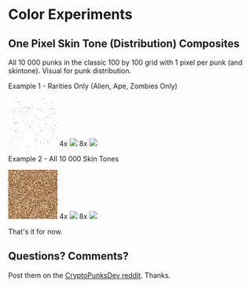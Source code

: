# Color Experiments


## One Pixel Skin Tone (Distribution) Composites

All 10 000 punks in the classic 100 by 100 grid with 1 pixel per punk (and skintone).
Visual for punk distribution.


Example 1 - Rarities Only (Alien, Ape, Zombies Only)


![](i/skintones-rarities.png)
4x ![](i/skintones-raritiesx4.png)
8x ![](i/skintones-raritiesx8.png)


Example 2 - All 10 000 Skin Tones


![](i/skintones.png)
4x ![](i/skintonesx4.png)
8x ![](i/skintonesx8.png)








That's it for now.

## Questions? Comments?

Post them on the [CryptoPunksDev reddit](https://old.reddit.com/r/CryptoPunksDev). Thanks.



